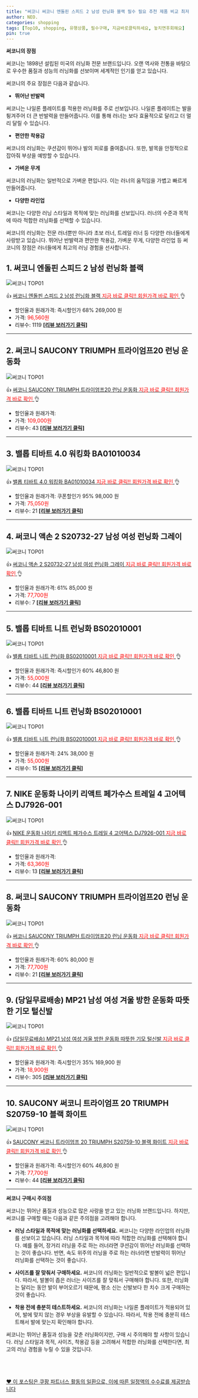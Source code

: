 ```yaml
---
title: "써코니 써코니 엔돌핀 스피드 2 남성 런닝화 블랙 필수 필요 추천 제품 비교 최저 가격 비교 장점 구매 후기 구매평"
author: NEO.
categories: shopping
tags: [Top10, shopping, 유행상품, 필수구매, 지금바로클릭하세요, 놓치면후회해요]
pin: true
---
```

**써코니의 장점**

써코니는 1898년 설립된 미국의 러닝화 전문 브랜드입니다. 오랜 역사와 전통을 바탕으로 우수한 품질과 성능의 러닝화를 선보이며 세계적인 인기를 얻고 있습니다.

써코니의 주요 장점은 다음과 같습니다.

* **뛰어난 반발력**

써코니는 나일론 플레이트를 적용한 러닝화를 주로 선보입니다. 나일론 플레이트는 발을 튕겨주어 더 큰 반발력을 만들어줍니다. 이를 통해 러너는 보다 효율적으로 달리고 더 멀리 달릴 수 있습니다.

* **편안한 착용감**

써코니의 러닝화는 쿠션감이 뛰어나 발의 피로를 줄여줍니다. 또한, 발목을 안정적으로 잡아줘 부상을 예방할 수 있습니다.

* **가벼운 무게**

써코니의 러닝화는 일반적으로 가벼운 편입니다. 이는 러너의 움직임을 가볍고 빠르게 만들어줍니다.

* **다양한 라인업**

써코니는 다양한 러닝 스타일과 목적에 맞는 러닝화를 선보입니다. 러너의 수준과 목적에 따라 적합한 러닝화를 선택할 수 있습니다.

써코니의 러닝화는 전문 러너뿐만 아니라 초보 러너, 트레일 러너 등 다양한 러너들에게 사랑받고 있습니다. 뛰어난 반발력과 편안한 착용감, 가벼운 무게, 다양한 라인업 등 써코니의 장점은 러너들에게 최고의 러닝 경험을 선사합니다.

   

## 1. 써코니 엔돌핀 스피드 2 남성 런닝화 블랙

![써코니 TOP01](https://thumbnail10.coupangcdn.com/thumbnails/remote/490x490ex/image/vendor_inventory/ebe1/e1333b5ccfe701afffe7e726fc6f40ed5c2647db9c0a0f481e9aa2524c93.jpg)


👍 [써코니 엔돌핀 스피드 2 남성 런닝화 블랙 <font color=red> 지금 바로 클릭!! 회원가격 바로 확인 </font> ](https://link.coupang.com/re/AFFSDP?lptag=AF3617701&subid=GithubCoopas&pageKey=7440738519&traceid=V0-153&itemId=19347777415&vendorItemId=86461114419) 👌 


- 할인율과 원래가격: 즉시할인가 68%  269,000   원
- 가격: <span style='color:red'>96,560원</span>
- 리뷰수: 1119  [**[리뷰 보러가기 클릭]**](https://link.coupang.com/re/AFFSDP?lptag=AF3617701&subid=GithubCoopas&pageKey=7440738519&traceid=V0-153&itemId=19347777415&vendorItemId=86461114419)

---


   

## 2. 써코니 SAUCONY TRIUMPH 트라이엄프20 런닝 운동화

![써코니 TOP01](https://thumbnail9.coupangcdn.com/thumbnails/remote/490x490ex/image/vendor_inventory/97d8/2a68094c878f359a93244ba787a3ca21a7e34dd229ab6982a89aea0935f5.jpg)


👍 [써코니 SAUCONY TRIUMPH 트라이엄프20 런닝 운동화 <font color=red> 지금 바로 클릭!! 회원가격 바로 확인 </font> ](https://link.coupang.com/re/AFFSDP?lptag=AF3617701&subid=GithubCoopas&pageKey=7525978120&traceid=V0-153&itemId=19749192687&vendorItemId=87555440368) 👌 


- 할인율과 원래가격: 
- 가격: <span style='color:red'>109,000원</span>
- 리뷰수: 43  [**[리뷰 보러가기 클릭]**](https://link.coupang.com/re/AFFSDP?lptag=AF3617701&subid=GithubCoopas&pageKey=7525978120&traceid=V0-153&itemId=19749192687&vendorItemId=87555440368)

---


   

## 3. 밸롭 티바트 4.0 워킹화 BA01010034

![써코니 TOP01](https://thumbnail6.coupangcdn.com/thumbnails/remote/490x490ex/image/retail/images/2023/04/18/11/5/f6540fd4-4e27-4da9-bd92-f6c0de7c1e57.jpg)


👍 [밸롭 티바트 4.0 워킹화 BA01010034 <font color=red> 지금 바로 클릭!! 회원가격 바로 확인 </font> ](https://link.coupang.com/re/AFFSDP?lptag=AF3617701&subid=GithubCoopas&pageKey=7276329566&traceid=V0-153&itemId=18568268508&vendorItemId=85705518812) 👌 


- 할인율과 원래가격: 쿠폰할인가 95%  98,000   원
- 가격: <span style='color:red'>75,050원</span>
- 리뷰수: 21  [**[리뷰 보러가기 클릭]**](https://link.coupang.com/re/AFFSDP?lptag=AF3617701&subid=GithubCoopas&pageKey=7276329566&traceid=V0-153&itemId=18568268508&vendorItemId=85705518812)

---


   

## 4. 써코니 액손 2 S20732-27 남성 여성 런닝화 그레이

![써코니 TOP01](https://thumbnail9.coupangcdn.com/thumbnails/remote/490x490ex/image/vendor_inventory/924c/9b1e1e3dd21d0fbeb9b93d5061b8f06f7f850cc07a7b993842a012fd14a7.png)


👍 [써코니 액손 2 S20732-27 남성 여성 런닝화 그레이 <font color=red> 지금 바로 클릭!! 회원가격 바로 확인 </font> ](https://link.coupang.com/re/AFFSDP?lptag=AF3617701&subid=GithubCoopas&pageKey=7671126150&traceid=V0-153&itemId=20464076185&vendorItemId=87543648960) 👌 


- 할인율과 원래가격: 61%  85,000   원
- 가격: <span style='color:red'>77,700원</span>
- 리뷰수: 7  [**[리뷰 보러가기 클릭]**](https://link.coupang.com/re/AFFSDP?lptag=AF3617701&subid=GithubCoopas&pageKey=7671126150&traceid=V0-153&itemId=20464076185&vendorItemId=87543648960)

---


   

## 5. 밸롭 티바트 니트 런닝화 BS02010001

![써코니 TOP01](https://thumbnail8.coupangcdn.com/thumbnails/remote/490x490ex/image/retail/images/8332067606012946-5e6e786f-ede5-4d92-bbec-d222759f0b3d.jpg)


👍 [밸롭 티바트 니트 런닝화 BS02010001 <font color=red> 지금 바로 클릭!! 회원가격 바로 확인 </font> ](https://link.coupang.com/re/AFFSDP?lptag=AF3617701&subid=GithubCoopas&pageKey=1987199303&traceid=V0-153&itemId=3381211083&vendorItemId=71367870452) 👌 


- 할인율과 원래가격: 즉시할인가 60%  46,800   원
- 가격: <span style='color:red'>55,000원</span>
- 리뷰수: 44  [**[리뷰 보러가기 클릭]**](https://link.coupang.com/re/AFFSDP?lptag=AF3617701&subid=GithubCoopas&pageKey=1987199303&traceid=V0-153&itemId=3381211083&vendorItemId=71367870452)

---


   

## 6. 밸롭 티바트 니트 런닝화 BS02010001

![써코니 TOP01](https://thumbnail9.coupangcdn.com/thumbnails/remote/490x490ex/image/retail/images/4273001665696617-6de9af23-c368-4c6a-8e94-a82b37a323ca.jpg)


👍 [밸롭 티바트 니트 런닝화 BS02010001 <font color=red> 지금 바로 클릭!! 회원가격 바로 확인 </font> ](https://link.coupang.com/re/AFFSDP?lptag=AF3617701&subid=GithubCoopas&pageKey=1987199303&traceid=V0-153&itemId=5083111669&vendorItemId=72392753217) 👌 


- 할인율과 원래가격: 24%  38,000   원
- 가격: <span style='color:red'>55,000원</span>
- 리뷰수: 15  [**[리뷰 보러가기 클릭]**](https://link.coupang.com/re/AFFSDP?lptag=AF3617701&subid=GithubCoopas&pageKey=1987199303&traceid=V0-153&itemId=5083111669&vendorItemId=72392753217)

---


   

## 7. NIKE 운동화 나이키 리액트 페가수스 트레일 4 고어텍스 DJ7926-001

![써코니 TOP01](https://thumbnail10.coupangcdn.com/thumbnails/remote/490x490ex/image/vendor_inventory/a012/1598ac7e58215ad78b98e864685898e6496c668c8ff1eedbc8d383a22555.jpg)


👍 [NIKE 운동화 나이키 리액트 페가수스 트레일 4 고어텍스 DJ7926-001 <font color=red> 지금 바로 클릭!! 회원가격 바로 확인 </font> ](https://link.coupang.com/re/AFFSDP?lptag=AF3617701&subid=GithubCoopas&pageKey=7590003667&traceid=V0-153&itemId=20054493539&vendorItemId=87809192836) 👌 


- 할인율과 원래가격: 
- 가격: <span style='color:red'>63,360원</span>
- 리뷰수: 13  [**[리뷰 보러가기 클릭]**](https://link.coupang.com/re/AFFSDP?lptag=AF3617701&subid=GithubCoopas&pageKey=7590003667&traceid=V0-153&itemId=20054493539&vendorItemId=87809192836)

---


   

## 8. 써코니 SAUCONY TRIUMPH 트라이엄프20 런닝 운동화

![써코니 TOP01](https://thumbnail7.coupangcdn.com/thumbnails/remote/490x490ex/image/vendor_inventory/276c/fd29ce14b85cfa0cc01c785ebbbee925f11a0c0d34136abb4e25bcbc741e.png)


👍 [써코니 SAUCONY TRIUMPH 트라이엄프20 런닝 운동화 <font color=red> 지금 바로 클릭!! 회원가격 바로 확인 </font> ](https://link.coupang.com/re/AFFSDP?lptag=AF3617701&subid=GithubCoopas&pageKey=7671165477&traceid=V0-153&itemId=20464372449&vendorItemId=87543938640) 👌 


- 할인율과 원래가격: 60%  80,000   원
- 가격: <span style='color:red'>77,700원</span>
- 리뷰수: 21  [**[리뷰 보러가기 클릭]**](https://link.coupang.com/re/AFFSDP?lptag=AF3617701&subid=GithubCoopas&pageKey=7671165477&traceid=V0-153&itemId=20464372449&vendorItemId=87543938640)

---


   

## 9. (당일무료배송) MP21 남성 여성 겨울 방한 운동화 따뜻한 기모 털신발

![써코니 TOP01](https://thumbnail6.coupangcdn.com/thumbnails/remote/490x490ex/image/vendor_inventory/4587/6757eea8fb48417808b681c2f1d824e0167851efa9914095dcae5ad66dd0.jpg)


👍 [(당일무료배송) MP21 남성 여성 겨울 방한 운동화 따뜻한 기모 털신발 <font color=red> 지금 바로 클릭!! 회원가격 바로 확인 </font> ](https://link.coupang.com/re/AFFSDP?lptag=AF3617701&subid=GithubCoopas&pageKey=6159217825&traceid=V0-153&itemId=11941630501&vendorItemId=79214320338) 👌 


- 할인율과 원래가격: 즉시할인가 35%  169,900   원
- 가격: <span style='color:red'>18,900원</span>
- 리뷰수: 305  [**[리뷰 보러가기 클릭]**](https://link.coupang.com/re/AFFSDP?lptag=AF3617701&subid=GithubCoopas&pageKey=6159217825&traceid=V0-153&itemId=11941630501&vendorItemId=79214320338)

---


   

## 10. SAUCONY 써코니 트라이엄프 20 TRIUMPH S20759-10 블랙 화이트

![써코니 TOP01](https://thumbnail10.coupangcdn.com/thumbnails/remote/490x490ex/image/vendor_inventory/1dae/7904a160d54e5a1d04ced3df8b0d284c7052b170b5443b59d5b32baeaae0.png)


👍 [SAUCONY 써코니 트라이엄프 20 TRIUMPH S20759-10 블랙 화이트 <font color=red> 지금 바로 클릭!! 회원가격 바로 확인 </font> ](https://link.coupang.com/re/AFFSDP?lptag=AF3617701&subid=GithubCoopas&pageKey=7671207175&traceid=V0-153&itemId=20464669426&vendorItemId=87544229541) 👌 


- 할인율과 원래가격: 즉시할인가 60%  46,800   원
- 가격: <span style='color:red'>77,700원</span>
- 리뷰수: 44  [**[리뷰 보러가기 클릭]**](https://link.coupang.com/re/AFFSDP?lptag=AF3617701&subid=GithubCoopas&pageKey=7671207175&traceid=V0-153&itemId=20464669426&vendorItemId=87544229541)

---
**써코니 구매시 주의점**

써코니는 뛰어난 품질과 성능으로 많은 사랑을 받고 있는 러닝화 브랜드입니다. 하지만, 써코니를 구매할 때는 다음과 같은 주의점을 고려해야 합니다.

* **러닝 스타일과 목적에 맞는 러닝화를 선택하세요.** 써코니는 다양한 라인업의 러닝화를 선보이고 있습니다. 러닝 스타일과 목적에 따라 적합한 러닝화를 선택해야 합니다. 예를 들어, 장거리 러닝을 주로 하는 러너라면 쿠션감이 뛰어난 러닝화를 선택하는 것이 좋습니다. 반면, 속도 위주의 러닝을 주로 하는 러너라면 반발력이 뛰어난 러닝화를 선택하는 것이 좋습니다.

* **사이즈를 잘 맞춰서 구매하세요.** 써코니의 러닝화는 일반적으로 발볼이 넓은 편입니다. 따라서, 발볼이 좁은 러너는 사이즈를 잘 맞춰서 구매해야 합니다. 또한, 러닝화는 달리는 동안 발이 부어오르기 때문에, 평소 신는 신발보다 한 치수 크게 구매하는 것이 좋습니다.

* **착용 전에 충분히 테스트하세요.** 써코니의 러닝화는 나일론 플레이트가 적용되어 있어, 발에 맞지 않는 경우 부상을 유발할 수 있습니다. 따라서, 착용 전에 충분히 테스트해서 발에 맞는지 확인해야 합니다.

써코니는 뛰어난 품질과 성능을 갖춘 러닝화이지만, 구매 시 주의해야 할 사항이 있습니다. 러닝 스타일과 목적, 사이즈, 착용감 등을 고려해서 적합한 러닝화를 선택한다면, 최고의 러닝 경험을 누릴 수 있을 것입니다.<br><br><br><br><br> [ ❤  이 포스팅은 쿠팡 파트너스 활동의 일환으로, 이에 따른 일정액의 수수료를 제공받습니다](https://link.coupang.com/a/bcEFyh)